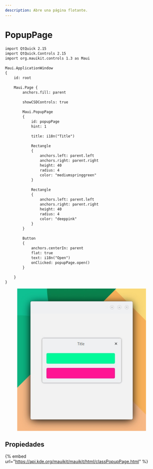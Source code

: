 ```yaml
---
description: Abre una página flotante.
---
```


# PopupPage

```
import QtQuick 2.15
import QtQuick.Controls 2.15
import org.mauikit.controls 1.3 as Maui

Maui.ApplicationWindow
{
    id: root

    Maui.Page {
        anchors.fill: parent

        showCSDControls: true

        Maui.PopupPage
        {
            id: popupPage
            hint: 1

            title: i18n("Title")

            Rectangle
            {
                anchors.left: parent.left
                anchors.right: parent.right
                height: 40
                radius: 4
                color: "mediumspringgreen"
            }

            Rectangle
            {
                anchors.left: parent.left
                anchors.right: parent.right
                height: 40
                radius: 4
                color: "deeppink"
            }
        }

        Button
        {
            anchors.centerIn: parent
            flat: true
            text: i18n("Open")
            onClicked: popupPage.open()
        }

    }
}

```

<figure><img src="../../.gitbook/assets/Controls-PopupPage.jpg" alt=""><figcaption></figcaption></figure>

## Propiedades

{% embed url="https://api.kde.org/mauikit/mauikit/html/classPopupPage.html" %}
